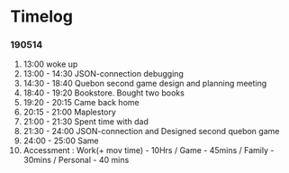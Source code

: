 # Timelog

### 190514
1. 13:00 woke up
2. 13:00 - 14:30 JSON-connection debugging
3. 14:30 - 18:40 Quebon second game design and planning meeting
4. 18:40 - 19:20 Bookstore. Bought two books
5. 19:20 - 20:15 Came back home
6. 20:15 - 21:00 Maplestory
7. 21:00 - 21:30 Spent time with dad
8. 21:30 - 24:00 JSON-connection and Designed second quebon game
9. 24:00 - 25:00 Same
10. Accessment : Work(+ mov time) - 10Hrs / Game - 45mins / Family - 30mins / Personal - 40 mins
